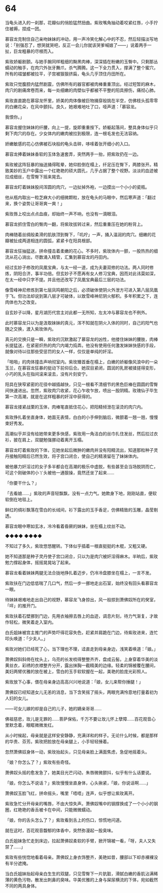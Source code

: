 # 64

当龟头进入的一刹那，花瓣似的俏脸猛然扭曲。紫玫嘴角抽动着咬紧红唇，小手拧住被褥，捏成一团。

慕容龙克制住自己亲吻妹妹的冲动，用一声冷笑化解心中的不忍，然后轻描淡写地说：「别强忍了，想哭就哭吧，反正一会儿你就该哭爹喊娘了——」说着两手一扯，巨龙粗暴的尽根而入。

紫玫娇躯剧颤。与她手腕同样粗细的黝黑肉棒，深深插在粉嫩的玉臀中。只剩那丛蠕动的触手，在肉穴外张牙舞爪，杀气腾腾。这一下全力贯入，撑满了整个蜜穴，所有的褶皱都被拉平，子宫被狠狠挤扁，龟头几乎顶住丹田所在。

紫玫只觉腹腔内猛然剧震，仿佛所有的器官都被肉棒重重顶出。经过短暂的麻木，肉穴的剧痛席卷而来，每一处细嫩的肉壁似乎都被不平整的阳具擦伤，痛彻心肺。

紫玫直直跪在慕容龙怀里，娇美的肉体像被巨物捅穿般挑在半空，仿佛枝头孤零零的白嫩花朵，在风中颤抖。良久，她艰难地吐了口，哑声道：「慕容龙。

我恨你。」

慕容龙握住妹妹的纤腰，向上一提，旋即重重按下。娇躯起落间，整具身体似乎只剩下肉穴的存在。少女体内的嫩肉被拉到极限，连一根毛发也无法容纳。

娇嫩敏感的花心仿佛被石块般的龟头击碎，哆嗦着张开细小的入口。

慕容龙捧着妹妹香软的玉体急速套弄，突然两手一抬，把紫玫扔在一边。

紫玫被这阵狂暴的抽送捅得眩晕，她仰脸倒在榻上，纤足压在臀下，两膝张开。精致美妙的玉户中露出一个红艳艳的硕大圆孔，几乎占据了整个视野。淡淡的血迹被拉成细丝，在雪臀下摇来晃去。

慕容龙盯着妹妹股间浑圆的肉穴，一边扯掉外袍，一边摸出一个小小的瓷瓶。

他从瓶内取出一粒芝麻大小的细微颗粒，放在龟头的马眼中，然后寒声道：「翻过来，换个姿势让哥哥爽一爽！」

紫玫唇上咬出点点血痕，却始终一声不响，也没有一滴眼泪。

慕容龙抓住雪白的臀肉一翻，将紫玫拔转过来，然后重重压在她的粉背上。

肉棒随着丝绸般柔滑的肌肤顶到臀下，「叽咛」一声，捅入温润的肉穴。细嫩的花瓣被扯成两道相连的圆弧，紧紧卡在阳具根部。

慕容龙狂抽猛送，拼命撞击着柔嫩的花心。不多时，紫玫体内一颤，一股热热的细流从花心淌出，尽数涌入精管，汇集到慕容龙的丹田内。

经过玄妙子修改的凤凰宝典，与太一经一道，成为夫妻双修的功法。两人同时修炼，阴阳合济，事半功倍。但玄妙子不愿再有女人修习宝典，因而对此讳莫如深，在太一经中只字不提。并且他还改写了凤凰宝典最后三层的功法。

像雪峰神尼修炼到第七层凤鸣朝阳之后，必须破体使阴火外泄方可进入第八层凤凰于飞。但功法却说到第八层才可破体，以致雪峰神尼阴火郁积。多年积累之下，连肉体也为之改变。

自玄妙子以降，星月湖历代宫主对此都一无所知，左太冲与慕容龙也不例外。

此时慕容龙只以为是汲取妹妹的真元，浑不知就在阴火入体的同时，自己的阳气也随之交换，渡入紫玫体内。

真元的交换只是一瞬，紫玫的沉默激起了慕容龙的凶性，他搂住妹妹的腰肢，肉棒长提猛送，在紧密炽热的肉穴内竭力捣弄。他没有使用任何激发妹妹快感的手段，就像对待以往那些受惩罚的女人一样，仅仅是单纯的奸淫。

「啪啪」的肉体撞击声响彻室内。紫玫臻首垂在榻上，白嫩的娇躯像风浪中的一朵玉兰，在慕容龙狂暴的挺动下前仰后合。她双目紧闭，圆润的乳房被揉搓得变形，小巧的乳头在指间滚来滚去，没有片刻安宁。

阳具在狭窄紧密的花径中越插越快，只见一根看不清细节的黑色巨棒在圆圆的雪臀间快速进出。忽然，紫玫肉穴收紧，花心乍收乍放，喷出一股阴精。玫瑰仙子毕生第一次高潮，就是在这样粗暴的奸淫中获得的。

慕容龙搂紧战栗的玉体，肉棒笔直抵住花心，把阳精倾泄在滚烫的肉穴内。

紫玫挣扎着坐直身体，她面无表情，白白的小手伸到脑后，微颤着一翘一翘，慢慢束好秀发。

高潮似乎并没有给她带来更多快感，紫玫用一角洁白的丝巾扎住发丝，然后拉过衣衫，披在肩上，双腿勉强挪动着离开玉榻。

慕容龙盯着紫玫的下体，见她坐起后微肿的嫩肉并没有阳精流出，知道那粒种子灵丹接触阳精后已然生效，将子宫口闭合，使自己的精液留在了妹妹体内。

被他暴力奸淫过的女子多半都会在高潮的极乐中虚脱，有些甚至会当场脱阴而亡，可这个刚破体的小丫头被他一通狠操，竟然还坐了起来……

「你要干什么？」

「去看娘……」紫玫的声音轻飘飘，没有一点力气。她欺身下地，刚刚站直，便软软倒在地毯上。

鲜红的绸衫飘落在雪白的长绒间，衫下露出的玉手香足，仿佛精致的玉雕，晶莹剔透。

慕容龙眼中寒如玄冰，冷冷看着昏厥的妹妹，坐在榻上纹丝不动。

◆◆◆◆ ◆◆◆◆

不知过了多久，紫玫悠悠醒转。下体似乎插着一根直挺挺的木棍，又粗又硬。

她不知道那是种子灵丹使子宫口闭合，只以为是肉穴被奸淫得麻木。半晌后，紫玫勉力撑起身体，摇摇晃晃站了起来。

慕容龙看着妹妹两腿无法合拢地挣扎着迈步，仍冷冷盘膝坐在榻上，一言不发。

紫玫扶在门边低低喘了几口气，然后一步一挪地走出石室，始终没有回头看慕容龙一眼。

待妹妹艰难地走出自己的视野，慕容龙飞身掠出，风一般掠到萧佛奴所在的癸室，「呯」的推开门。

紫玫扶着石壁挪到门边，先用衣袖擦去唇上的血迹，调息片刻，待力气渐复，才故作轻松，微笑着走入室内。

白氏姐妹被宫主推门的声势吓得花容失色，赶紧并肩跪在门边，待紫玫进来，连忙叩头唤道：「少夫人。」

紫玫对她们已经死了心，当下理也不理，迳直走到母亲身边，浅笑着唤道：「娘。」

萧佛奴斜斜倚在枕头上，乌亮的长发梳得整整齐齐，盘成云髻。上身穿着华美的淡黄丝衣，彩绣的衣襟整齐分开，露出抹胸一截精美的边缘。轻柔的锦被覆在腰间，美妇两臂优雅的放在被上，雪白的玉手软软握在一起，美艳的脸庞光彩照人。

紫玫放下心事，偎在母亲身边高高兴兴地说道：「娘，女儿来帮你捶腿！」

萧佛奴已经知道女儿无恙的消息，当下含笑摇了摇头，两眼充满怜意地打量着初为人妇的女儿。

——可女儿嫁的却是自己的儿子，她的嫡亲哥哥……

佛祖慈悲，玫儿是无罪的……菩萨保佑，千万不要让玫儿怀上孽障……百花观音心里默念着，眼眶微微发红。

从小时候起，母亲就是这样安安静静，充满详和的样子。无论什么时候，都是那样的华贵、芬芳。紫玫把脸放在母亲腿上，小手轻轻捶着。

忽然萧佛奴身体一动，紫玫抬起头，只见母亲脸上满面焦虑，急促地摇着头。

「娘？你怎么了？」紫玫有些奇怪。

萧佛奴头摇的愈发急了，她美目光芒闪动，朱唇微微颤抖，似乎有什么话要说。

「娘，你怎么不说话？」紫玫慢慢坐直身体，心头揪紧，「娘，你说话啊……」

萧佛奴玉脸飞红，拼命摇头，嘴里「唔唔」连声，似乎想让紫玫离开。

紫玫急忙分开母亲的嘴唇，不由大惊失声。萧佛奴嘴中的钢撑换成了一个小小的钢圈，红艳艳的香舌被卡在中间，只能微微蠕动。

「娘，你的舌头怎么了？」紫玫看到舌上的伤口，惊慌地问道。

就在这时，百花观音馥郁的体香中，突然弥漫起一股臭味。

白氏姐妹急忙走到床边，拉起萧佛奴柔软的手臂，掀开锦被一看，「呀，夫人又失禁了……」

紫玫有些恍惚地看着母亲。萧佛奴上身衣饰整齐，美艳如昔，腰部以下却赤裸裸没有半分遮掩。

当白氏姐妹抬起母亲白生生的双腿，只见雪臀下一片肮脏，滑腻白嫩的香肌沾满稀薄的黄色污物，散发出刺鼻的臭味。华美优雅的上身与屎尿横流的下体，宛如截然不同的两具身体。

